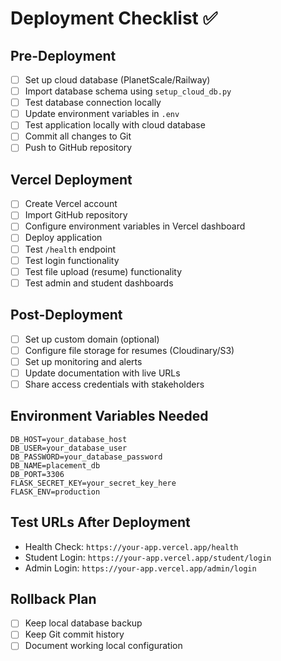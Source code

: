 # Deployment Checklist ✅

## Pre-Deployment
- [ ] Set up cloud database (PlanetScale/Railway)
- [ ] Import database schema using `setup_cloud_db.py`
- [ ] Test database connection locally
- [ ] Update environment variables in `.env`
- [ ] Test application locally with cloud database
- [ ] Commit all changes to Git
- [ ] Push to GitHub repository

## Vercel Deployment
- [ ] Create Vercel account
- [ ] Import GitHub repository
- [ ] Configure environment variables in Vercel dashboard
- [ ] Deploy application
- [ ] Test `/health` endpoint
- [ ] Test login functionality
- [ ] Test file upload (resume) functionality
- [ ] Test admin and student dashboards

## Post-Deployment
- [ ] Set up custom domain (optional)
- [ ] Configure file storage for resumes (Cloudinary/S3)
- [ ] Set up monitoring and alerts
- [ ] Update documentation with live URLs
- [ ] Share access credentials with stakeholders

## Environment Variables Needed
```
DB_HOST=your_database_host
DB_USER=your_database_user
DB_PASSWORD=your_database_password  
DB_NAME=placement_db
DB_PORT=3306
FLASK_SECRET_KEY=your_secret_key_here
FLASK_ENV=production
```

## Test URLs After Deployment
- Health Check: `https://your-app.vercel.app/health`
- Student Login: `https://your-app.vercel.app/student/login`
- Admin Login: `https://your-app.vercel.app/admin/login`

## Rollback Plan
- [ ] Keep local database backup
- [ ] Keep Git commit history
- [ ] Document working local configuration